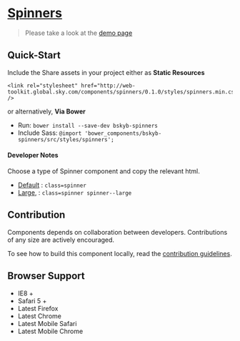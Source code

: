 [Spinners](http://skyglobal.github.io/spinners/)
========================

> Please take a look at the [demo page](http://skyglobal.github.io/spinners/)

## Quick-Start

Include the Share assets in your project either as **Static Resources**

```
<link rel="stylesheet" href="http://web-toolkit.global.sky.com/components/spinners/0.1.0/styles/spinners.min.css" />
```

or alternatively, **Via Bower**

 * Run: `bower install --save-dev bskyb-spinners`
 * Include Sass: `@import 'bower_components/bskyb-spinners/src/styles/spinners';`

#### Developer Notes

Choose a type of Spinner component and copy the relevant html.
 * [Default](demo/_includes/default.html) : `class=spinner`
 * [Large](demo/_includes/large.html), : `class=spinner spinner--large`

## Contribution

Components depends on collaboration between developers. Contributions of any size are actively encouraged.

To see how to build this component locally, read the [contribution guidelines](CONTRIBUTING.md).

## Browser Support

 * IE8 +
 * Safari 5 +
 * Latest Firefox
 * Latest Chrome
 * Latest Mobile Safari
 * Latest Mobile Chrome